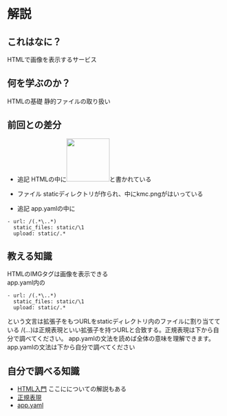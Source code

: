 # 解説
## これはなに？
HTMLで画像を表示するサービス
## 何を学ぶのか？
HTMLの基礎
静的ファイルの取り扱い
## 前回との差分
- 追記 HTMLの中に<img src="kmc.png" style="height:100px;width:auto;">と書かれている

- ファイル staticディレクトリが作られ、中にkmc.pngがはいっている

- 追記 app.yamlの中に
```
- url: /(.*\..*)
  static_files: static/\1
  upload: static/.*
```

## 教える知識
HTMLのIMGタグは画像を表示できる  
app.yaml内の
```
- url: /(.*\..*)
  static_files: static/\1
  upload: static/.*
```
という文言は拡張子をもつURLをstaticディレクトリ内のファイルに割り当てている
/(.*\..*)は正規表現といい拡張子を持つURLと合致する。正規表現は下から自分で調べてください。
app.yamlの文法を読めば全体の意味を理解できます。app.yamlの文法は下から自分で調べてください
## 自分で調べる知識
* [HTML入門](http://www.ink.or.jp/~bigblock/html/) ここに<img>についての解説もある
* [正規表現](https://ja.wikipedia.org/wiki/%E6%AD%A3%E8%A6%8F%E8%A1%A8%E7%8F%BE)
* [app.yaml](https://cloud.google.com/appengine/docs/standard/python/config/appref?hl=ja)
